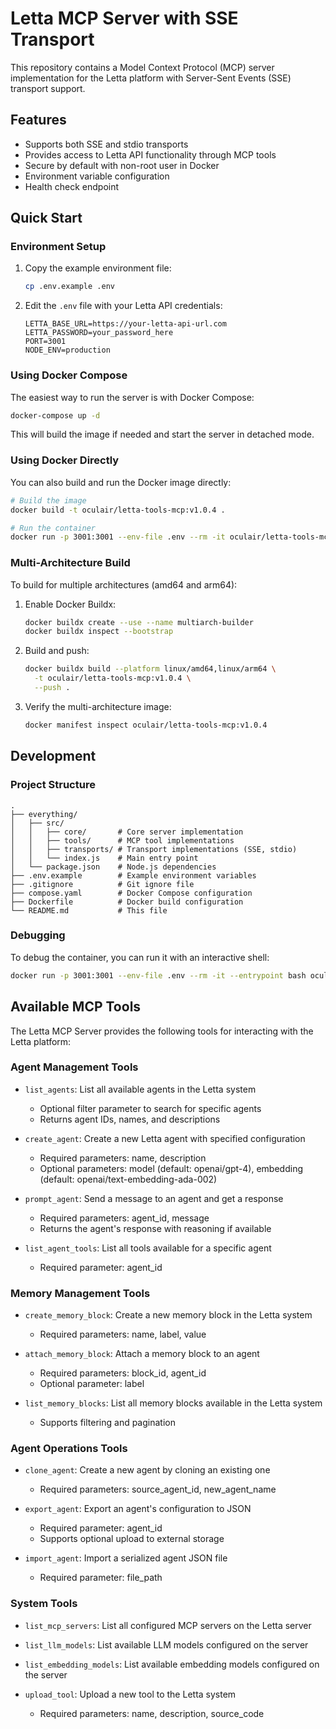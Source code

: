 # Letta MCP Server with SSE Transport

This repository contains a Model Context Protocol (MCP) server implementation for the Letta platform with Server-Sent Events (SSE) transport support.

## Features

- Supports both SSE and stdio transports
- Provides access to Letta API functionality through MCP tools
- Secure by default with non-root user in Docker
- Environment variable configuration
- Health check endpoint

## Quick Start

### Environment Setup

1. Copy the example environment file:
   ```bash
   cp .env.example .env
   ```

2. Edit the `.env` file with your Letta API credentials:
   ```
   LETTA_BASE_URL=https://your-letta-api-url.com
   LETTA_PASSWORD=your_password_here
   PORT=3001
   NODE_ENV=production
   ```

### Using Docker Compose

The easiest way to run the server is with Docker Compose:

```bash
docker-compose up -d
```

This will build the image if needed and start the server in detached mode.

### Using Docker Directly

You can also build and run the Docker image directly:

```bash
# Build the image
docker build -t oculair/letta-tools-mcp:v1.0.4 .

# Run the container
docker run -p 3001:3001 --env-file .env --rm -it oculair/letta-tools-mcp:v1.0.4
```

### Multi-Architecture Build

To build for multiple architectures (amd64 and arm64):

1. Enable Docker Buildx:
   ```bash
   docker buildx create --use --name multiarch-builder
   docker buildx inspect --bootstrap
   ```

2. Build and push:
   ```bash
   docker buildx build --platform linux/amd64,linux/arm64 \
     -t oculair/letta-tools-mcp:v1.0.4 \
     --push .
   ```

3. Verify the multi-architecture image:
   ```bash
   docker manifest inspect oculair/letta-tools-mcp:v1.0.4
   ```

## Development

### Project Structure

```
.
├── everything/
│   ├── src/
│   │   ├── core/       # Core server implementation
│   │   ├── tools/      # MCP tool implementations
│   │   ├── transports/ # Transport implementations (SSE, stdio)
│   │   └── index.js    # Main entry point
│   └── package.json    # Node.js dependencies
├── .env.example        # Example environment variables
├── .gitignore          # Git ignore file
├── compose.yaml        # Docker Compose configuration
├── Dockerfile          # Docker build configuration
└── README.md           # This file
```

### Debugging

To debug the container, you can run it with an interactive shell:

```bash
docker run -p 3001:3001 --env-file .env --rm -it --entrypoint bash oculair/letta-tools-mcp:v1.0.4
```

## Available MCP Tools

The Letta MCP Server provides the following tools for interacting with the Letta platform:

### Agent Management Tools

- `list_agents`: List all available agents in the Letta system
  - Optional filter parameter to search for specific agents
  - Returns agent IDs, names, and descriptions

- `create_agent`: Create a new Letta agent with specified configuration
  - Required parameters: name, description
  - Optional parameters: model (default: openai/gpt-4), embedding (default: openai/text-embedding-ada-002)

- `prompt_agent`: Send a message to an agent and get a response
  - Required parameters: agent_id, message
  - Returns the agent's response with reasoning if available

- `list_agent_tools`: List all tools available for a specific agent
  - Required parameter: agent_id

### Memory Management Tools

- `create_memory_block`: Create a new memory block in the Letta system
  - Required parameters: name, label, value

- `attach_memory_block`: Attach a memory block to an agent
  - Required parameters: block_id, agent_id
  - Optional parameter: label

- `list_memory_blocks`: List all memory blocks available in the Letta system
  - Supports filtering and pagination

### Agent Operations Tools

- `clone_agent`: Create a new agent by cloning an existing one
  - Required parameters: source_agent_id, new_agent_name

- `export_agent`: Export an agent's configuration to JSON
  - Required parameter: agent_id
  - Supports optional upload to external storage

- `import_agent`: Import a serialized agent JSON file
  - Required parameter: file_path

### System Tools

- `list_mcp_servers`: List all configured MCP servers on the Letta server

- `list_llm_models`: List available LLM models configured on the server

- `list_embedding_models`: List available embedding models configured on the server

- `upload_tool`: Upload a new tool to the Letta system
  - Required parameters: name, description, source_code